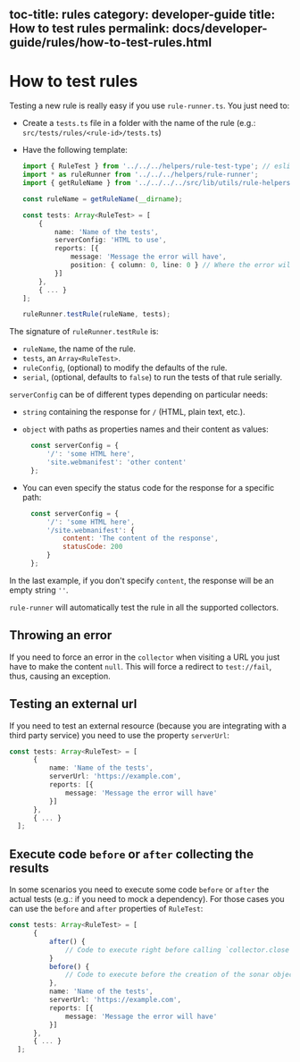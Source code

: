 toc-title: rules
category: developer-guide
title: How to test rules
permalink: docs/developer-guide/rules/how-to-test-rules.html
---
# How to test rules

Testing a new rule is really easy if you use `rule-runner.ts`. You just
need to:

* Create a `tests.ts` file in a folder with the name of the rule
  (e.g.: `src/tests/rules/<rule-id>/tests.ts`)

* Have the following template:

  ```ts
  import { RuleTest } from '../../../helpers/rule-test-type'; // eslint-disable-line no-unused-vars
  import * as ruleRunner from '../../../helpers/rule-runner';
  import { getRuleName } from '../../../../src/lib/utils/rule-helpers';

  const ruleName = getRuleName(__dirname);

  const tests: Array<RuleTest> = [
      {
          name: 'Name of the tests',
          serverConfig: 'HTML to use',
          reports: [{
              message: 'Message the error will have',
              position: { column: 0, line: 0 } // Where the error will show.
          }]
      },
      { ... }
  ];

  ruleRunner.testRule(ruleName, tests);
  ```

The signature of `ruleRunner.testRule` is:

* `ruleName`, the name of the rule.
* `tests`, an `Array<RuleTest>`.
* `ruleConfig`, (optional) to modify the defaults of the rule.
* `serial`, (optional, defaults to `false`) to run the tests of that
  rule serially.

`serverConfig` can be of different types depending on particular needs:

* `string` containing the response for `/` (HTML, plain text, etc.).
* `object` with paths as properties names and their content as values:

  <!-- eslint-disable no-unused-vars -->

  ```js
    const serverConfig = {
        '/': 'some HTML here',
        'site.webmanifest': 'other content'
    };
  ```

* You can even specify the status code for the response for
  a specific path:

  <!-- eslint-disable no-unused-vars -->

  ```js
    const serverConfig = {
        '/': 'some HTML here',
        '/site.webmanifest': {
            content: 'The content of the response',
            statusCode: 200
        }
    };
  ```

In the last example, if you don't specify `content`, the response
will be an empty string `''`.

`rule-runner` will automatically test the rule in all the supported
collectors.

## Throwing an error

If you need to force an error in the `collector` when visiting a URL
you just have to make the content `null`. This will force a redirect
to `test://fail`, thus, causing an exception.

## Testing an external url

If you need to test an external resource (because you are integrating
with a third party service) you need to use the property `serverUrl`:

```ts
const tests: Array<RuleTest> = [
      {
          name: 'Name of the tests',
          serverUrl: 'https://example.com',
          reports: [{
              message: 'Message the error will have'
          }]
      },
      { ... }
  ];
```

## Execute code `before` or `after` collecting the results

In some scenarios you need to execute some code `before` or `after`
the actual tests (e.g.: if you need to mock a dependency). For those
cases you can use the `before` and `after` properties of `RuleTest`:

```ts
const tests: Array<RuleTest> = [
      {
          after() {
              // Code to execute right before calling `collector.close` goes here.
          }
          before() {
              // Code to execute before the creation of the sonar object here.
          },
          name: 'Name of the tests',
          serverUrl: 'https://example.com',
          reports: [{
              message: 'Message the error will have'
          }]
      },
      { ... }
  ];
```
